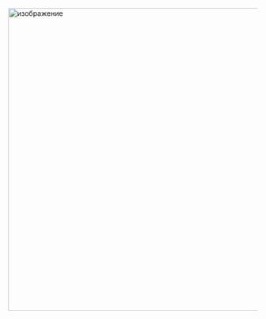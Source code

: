 <img width="612" alt="изображение" src="https://user-images.githubusercontent.com/26324819/127711078-b4c498db-c479-4a84-95eb-cb0b7c0c47eb.png">
